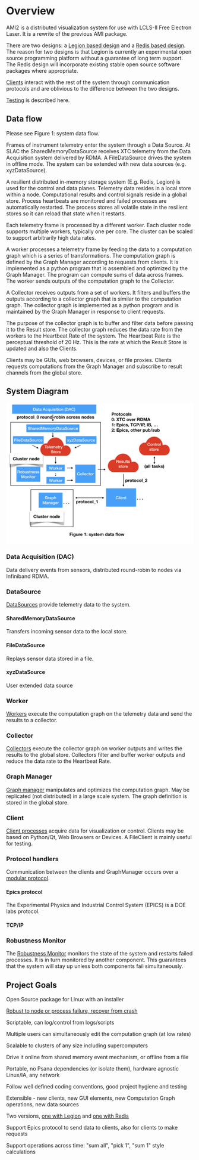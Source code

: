 # Overview

AMI2 is a distributed visualization system for use with LCLS-II Free Electron Laser.
It is a rewrite of the previous AMI package.

There are two designs:
a [Legion based design](legion_design.md)
and a [Redis based design](redis_design.md).
The reason for two designs is that Legion is currently an experimental open source programming platform without
a guarantee of long term support.
The Redis design will incorporate existing stable open source software packages where appropriate.

[Clients](client.md) interact with the rest of the system through communication protocols and
are oblivious to the difference between the two designs.

[Testing](testing.md) is described here.

## Data flow
Please see Figure 1: system data flow.

Frames of instrument telemetry enter the system through a Data Source.
At SLAC the SharedMemoryDataSource receives XTC telemetry from the Data Acquisition system delivered by RDMA.
A FileDataSource drives the system in offline mode.
The system can be extended with new data sources (e.g. xyzDataSource).

A resilient distributed in-memory storage system (E.g. Redis, Legion) is used for the control and data planes.
Telemetry data resides in a local store within a node.
Computational results and control signals reside in a global store.
Process heartbeats are monitored and failed processes are automatically restarted.
The process stores all volatile state in the resilient stores so it can reload that state when it restarts.

Each telemetry frame is processed by a different worker.
Each cluster node supports multiple workers, typically one per core.
The cluster can be scaled to support arbitrarily high data rates.

A worker processes a telemetry frame by feeding the data to a computation graph which is a series of transformations.
The computation graph is defined by the Graph Manager according to requests from clients.
It is implemented as a python program that is assembled and optimized by the Graph Manager.
The program can compute sums of data across frames.
The worker sends outputs of the computation graph to the Collector.

A Collector receives outputs from a set of workers.
It filters and buffers the outputs according to a collector graph that is similar to the computation graph.
The collector graph is implemented as a python program and is maintained by the Graph Manager in response to client requests.

The purpose of the collector graph is to buffer and filter data before passing it to the Result store.
The collector graph reduces the data rate from the workers to the Heartbeat Rate of the system.
The Heartbeat Rate is the perceptual threshold of 20 Hz.
This is the rate at which the Result Store is updated and also the Clients.


Clients may be GUIs, web browsers, devices, or file proxies.
Clients requests computations from the Graph Manager and subscribe to result channels from the global store.





## System Diagram

<img src="images/AMI2_system_diagram/AMI2_system_diagram.001.jpeg" width=800>

### Data Acquisition (DAC)
Data delivery events from sensors, distributed round-robin to nodes via Infiniband RDMA.

### DataSource
[DataSources](data_source.md) provide telemetry data to the system.
#### SharedMemoryDataSource
Transfers incoming sensor data to the local store.
#### FileDataSource
Replays sensor data stored in a file.
#### xyzDataSource
User extended data source

### Worker
[Workers](worker.md) execute the computation graph on the telemetry data and send the results to a collector.


### Collector
[Collectors](collector.md) execute the collector graph on worker outputs and writes the results to the global store.
Collectors filter and buffer worker outputs and reduce the data rate to the Heartbeat Rate.

### Graph Manager
[Graph manager](graph_manager.md) manipulates and optimizes the computation graph.
May be replicated (not distributed) in a large scale system.
The graph definition is stored in the global store.

### Client
[Client processes](client.md) acquire data for visualization or control.
Clients may be based on Python/Qt, Web Browsers or Devices.
A FileClient is mainly useful for testing.


### Protocol handlers
Communication between the clients and GraphManager occurs over a [modular protocol](protocol.md).
#### Epics protocol
The Experimental Physics and Industrial Control System (EPICS) is a DOE labs protocol.
#### TCP/IP

### Robustness Monitor
The [Robustness Monitor](robustness.md) monitors the state of the system and restarts failed processes.
It is in turn monitored by another component.
This guarantees that the system will stay up unless both components fail simultaneously.


## Project Goals

Open Source package for Linux with an installer

[Robust to node or process failure, recover from crash](robust.md)

Scriptable, can log/control from logs/scripts

Multiple users can simultaneously edit the computation graph (at low rates)

Scalable to clusters of any size including supercomputers

Drive it online from shared memory event mechanism, or offline from a file

Portable, no Psana dependencies (or isolate them), hardware agnostic Linux/IA, any network

Follow well defined coding conventions, good project hygiene and testing

Extensible - new clients, new GUI elements, new Computation Graph operations, new data sources

Two versions, [one with Legion](legion_design.md) and [one with Redis](redis_design.md)

Support Epics protocol to send data to clients, also for clients to make requests

Support operations across time:
"sum all", "pick 1", "sum 1" style calculations




